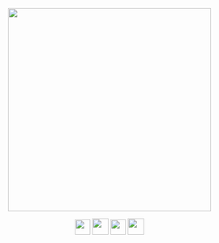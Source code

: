 <!--
<p align="center">
  <img width="150" src="https://media.giphy.com/media/hpWYUVOg8aR3ZifSeD/giphy.gif">
<p>
-->
<!--
<p align="center">
  <b>hey, how’s it going?</b>
<p>
-->

<p align="center">
  <img width="400" src="https://cdn.myanimelist.net/s/common/uploaded_files/1479274675-578a795fed33e9a17ea871c9b44d9996.gif">
<p>

<p align="center">
  <a href="https://vk.com/raitonoberu"><img width="30" src="https://cdn0.iconfinder.com/data/icons/popular-services-brands/512/vkontakte-512.png"></a>
  <a href="https://t.me/raitonoberu"><img width="32" src="https://cdn0.iconfinder.com/data/icons/social-media-2092/100/social-56-512.png"></a>
  <a href="https://www.instagram.com/raiton0beru"><img width="30" src="https://cdn0.iconfinder.com/data/icons/social-media-circle-6/1024/instagram-512.png"></a>
  <a href="https://twitter.com/raiton0beru"><img width="32" src="https://cdn3.iconfinder.com/data/icons/free-social-icons/67/twitter_circle_color-512.png"></a>
</p>

